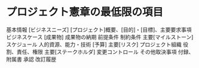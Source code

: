 # プロジェクト憲章の最低限の項目
 基本情報
 [ビジネスニーズ]
 [プロジェクト]概要、[目的]・[目標]、主要要求事項
 ビジネスケース
 [成果物]
 成果物の納期
 前提条件
 制約条件
 主要[マイルストーン]
 スケジュール
 人的資源、能力・技術
 [予算]
 主要[リスク]
 プロジェクト組織
 役割、責任、権限
 主要[ステークホルダ]
 変更コントロール
 その他取決事項
 付録、附属書
 承認
 改訂履歴
